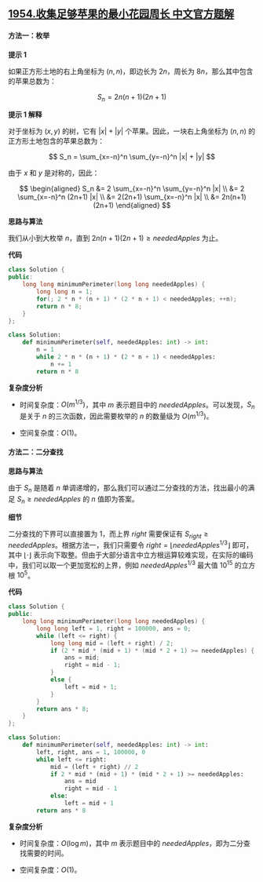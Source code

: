 ## [1954.收集足够苹果的最小花园周长 中文官方题解](https://leetcode.cn/problems/minimum-garden-perimeter-to-collect-enough-apples/solutions/100000/shou-ji-zu-gou-ping-guo-de-zui-xiao-hua-1rjsw)

#### 方法一：枚举

**提示 $1$**

如果正方形土地的右上角坐标为 $(n, n)$，即边长为 $2n$，周长为 $8n$，那么其中包含的苹果总数为：

$$
S_n = 2n(n+1)(2n+1)
$$

**提示 $1$ 解释**

对于坐标为 $(x, y)$ 的树，它有 $|x| + |y|$ 个苹果。因此，一块右上角坐标为 $(n, n)$ 的正方形土地包含的苹果总数为：

$$
S_n = \sum_{x=-n}^n \sum_{y=-n}^n |x| + |y|
$$

由于 $x$ 和 $y$ 是对称的，因此：

$$
\begin{aligned}
S_n &= 2 \sum_{x=-n}^n \sum_{y=-n}^n |x| \\
&= 2 \sum_{x=-n}^n (2n+1) |x| \\
&= 2(2n+1) \sum_{x=-n}^n |x| \\
&= 2n(n+1)(2n+1)
\end{aligned}
$$

**思路与算法**

我们从小到大枚举 $n$，直到 $2n(n+1)(2n+1) \geq \textit{neededApples}$ 为止。

**代码**

```C++ [sol1-C++]
class Solution {
public:
    long long minimumPerimeter(long long neededApples) {
        long long n = 1;
        for(; 2 * n * (n + 1) * (2 * n + 1) < neededApples; ++n);
        return n * 8;
    }
};
```

```Python [sol1-Python3]
class Solution:
    def minimumPerimeter(self, neededApples: int) -> int:
        n = 1
        while 2 * n * (n + 1) * (2 * n + 1) < neededApples:
            n += 1
        return n * 8
```

**复杂度分析**

- 时间复杂度：$O(m^{1/3})$，其中 $m$ 表示题目中的 $\textit{neededApples}$。可以发现，$S_n$ 是关于 $n$ 的三次函数，因此需要枚举的 $n$ 的数量级为 $O(m^{1/3})$。

- 空间复杂度：$O(1)$。

#### 方法二：二分查找

**思路与算法**

由于 $S_n$ 是随着 $n$ 单调递增的，那么我们可以通过二分查找的方法，找出最小的满足 $S_n \geq \textit{neededApples}$ 的 $n$ 值即为答案。

**细节**

二分查找的下界可以直接置为 $1$，而上界 $\textit{right}$ 需要保证有 $S_\textit{right} \geq \textit{neededApples}$。根据方法一，我们只需要令 $\textit{right} = \lfloor \textit{neededApples}^{1/3} \rfloor$ 即可，其中 $\lfloor \cdot \rfloor$ 表示向下取整。但由于大部分语言中立方根运算较难实现，在实际的编码中，我们可以取一个更加宽松的上界，例如 $\textit{neededApples}^{1/3}$ 最大值 $10^{15}$ 的立方根 $10^5$。

**代码**

```C++ [sol2-C++]
class Solution {
public:
    long long minimumPerimeter(long long neededApples) {
        long long left = 1, right = 100000, ans = 0;
        while (left <= right) {
            long long mid = (left + right) / 2;
            if (2 * mid * (mid + 1) * (mid * 2 + 1) >= neededApples) {
                ans = mid;
                right = mid - 1;
            }
            else {
                left = mid + 1;
            }
        }
        return ans * 8;
    }
};

```

```Python [sol2-Python3]
class Solution:
    def minimumPerimeter(self, neededApples: int) -> int:
        left, right, ans = 1, 100000, 0
        while left <= right:
            mid = (left + right) // 2
            if 2 * mid * (mid + 1) * (mid * 2 + 1) >= neededApples:
                ans = mid
                right = mid - 1
            else:
                left = mid + 1
        return ans * 8
```

**复杂度分析**

- 时间复杂度：$O(\log m)$，其中 $m$ 表示题目中的 $\textit{neededApples}$，即为二分查找需要的时间。

- 空间复杂度：$O(1)$。
